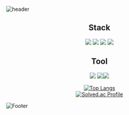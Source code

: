 ![header](https://capsule-render.vercel.app/api?type=slice&color=auto&height=200&section=header&text=ChanJin&desc=%20&fontSize=60&rotate=14&fontAlignY=25&fontAlign=75&descAlignY=43&descAlign=80&&animation=twinkling)
<div align=center>

<h2 align = "center">Stack</h2>
<p align="center">
         <img src="https://img.shields.io/badge/Spring-6DB33F?style=flat&logo=Spring&logoColor=white">
         <img src="https://img.shields.io/badge/MySQL-4479A1?style=flat&logo=MySQL&logoColor=white"/>
         <img src="https://img.shields.io/badge/Thymeleaf-005F0F?style=flat&logo=Thymeleaf&logoColor=white"/>
         <img src="https://img.shields.io/badge/Django-092E20?style=flat&logo=Django&logoColor=white"/>
</p>
<h2 align = "center">Tool</h2>
<p align="center">
         <img src="https://img.shields.io/badge/Eclipse IDE-2C2255?style=flat&logo=Eclipse IDE&logoColor=white"/>
         <img src="https://img.shields.io/badge/IntelliJ IDEA-000000?style=flat&logo=IntelliJ IDEA&logoColor=white"/><img src="https://img.shields.io/badge/PyCharm-      000000?style=flat&logo=PyCharm&logoColor=white"/>
</p>

[![Top Langs](https://github-readme-stats.vercel.app/api/top-langs/?username=ckswls147)](https://github.com/ckswls147/github-readme-stats)<br/>
[![Solved.ac Profile](http://mazassumnida.wtf/api/generate_badge?boj=ckswls147)](https://solved.ac/ckswls147)

</div>

![Footer](https://capsule-render.vercel.app/api?type=waving&color=auto&height=200&section=footer)
